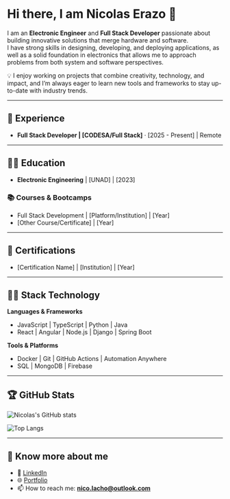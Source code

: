 # Hi there, I am Nicolas Erazo 👋  

I am an **Electronic Engineer** and **Full Stack Developer** passionate about building innovative solutions that merge hardware and software.  
I have strong skills in designing, developing, and deploying applications, as well as a solid foundation in electronics that allows me to approach problems from both system and software perspectives.  

💡 I enjoy working on projects that combine creativity, technology, and impact, and I’m always eager to learn new tools and frameworks to stay up-to-date with industry trends.  

---

## 🔨 Experience  
- **Full Stack Developer | [CODESA/Full Stack]** · [2025 - Present] | Remote   

---

## 👨‍🎓 Education  
- **Electronic Engineering** | [UNAD] | [2023]  

### 📚 Courses & Bootcamps  
- Full Stack Development | [Platform/Institution] | [Year]  
- [Other Course/Certificate] | [Year]  

---

## 📜 Certifications  
- [Certification Name] | [Institution] | [Year]  

---

## 👨‍💻 Stack Technology  
**Languages & Frameworks**  
- JavaScript | TypeScript | Python | Java  
- React | Angular | Node.js | Django | Spring Boot  

**Tools & Platforms**  
- Docker | Git | GitHub Actions | Automation Anywhere  
- SQL | MongoDB | Firebase  

---

## 🏆 GitHub Stats  
![Nicolas's GitHub stats](https://github-readme-stats.vercel.app/api?username=nicolarazo&show_icons=true&theme=radical)  

![Top Langs](https://github-readme-stats.vercel.app/api/top-langs/?username=nicolarazo&layout=compact&theme=radical)  

---

## 🔗 Know more about me  
- 💼 [LinkedIn](https://www.linkedin.com/in/nicolaserazo/)  
- 🌐 [Portfolio](https://nicopage.onrender.com/)  
- 📫 How to reach me: **nico.lacho@outlook.com**  
